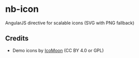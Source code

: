 # nb-icon

AngularJS directive for scalable icons (SVG with PNG fallback)

## Credits

* Demo icons by [IcoMoon](https://icomoon.io) (CC BY 4.0 or GPL)
